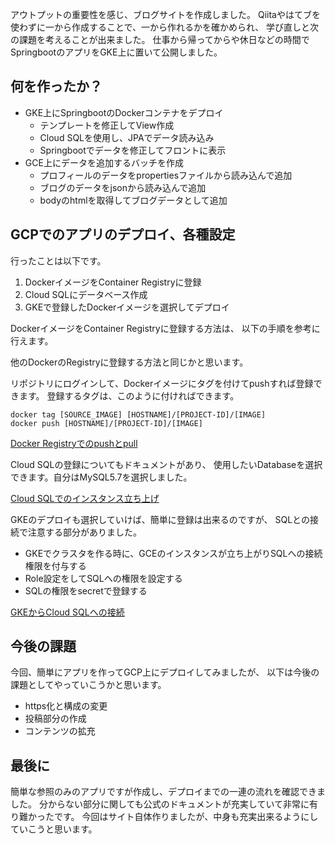 アウトプットの重要性を感じ、ブログサイトを作成しました。
Qiitaやはてブを使わずに一から作成することで、一から作れるかを確かめられ、
学び直しと次の課題を考えることが出来ました。
仕事から帰ってからや休日などの時間でSpringbootのアプリをGKE上に置いて公開しました。

## 何を作ったか？
- GKE上にSpringbootのDockerコンテナをデプロイ
  - テンプレートを修正してView作成
  - Cloud SQLを使用し、JPAでデータ読み込み
  - Springbootでデータを修正してフロントに表示
- GCE上にデータを追加するバッチを作成
  - プロフィールのデータをpropertiesファイルから読み込んで追加
  - ブログのデータをjsonから読み込んで追加
  - bodyのhtmlを取得してブログデータとして追加

## GCPでのアプリのデプロイ、各種設定
行ったことは以下です。

1. DockerイメージをContainer Registryに登録
1. Cloud SQLにデータベース作成
1. GKEで登録したDockerイメージを選択してデプロイ

DockerイメージをContainer Registryに登録する方法は、
以下の手順を参考に行えます。

他のDockerのRegistryに登録する方法と同じかと思います。

リポジトリにログインして、Dockerイメージにタグを付けてpushすれば登録できます。
登録するタグは、このように付ければできます。

    docker tag [SOURCE_IMAGE] [HOSTNAME]/[PROJECT-ID]/[IMAGE]
    docker push [HOSTNAME]/[PROJECT-ID]/[IMAGE]

[Docker Registryでのpushとpull](https://cloud.google.com/container-registry/docs/pushing-and-pulling?hl=ja)


Cloud SQLの登録についてもドキュメントがあり、
使用したいDatabaseを選択できます。自分はMySQL5.7を選択しました。

[Cloud SQLでのインスタンス立ち上げ](https://cloud.google.com/sql/docs/mysql/quickstart?hl=ja)


GKEのデプロイも選択していけば、簡単に登録は出来るのですが、
SQLとの接続で注意する部分がありました。
- GKEでクラスタを作る時に、GCEのインスタンスが立ち上がりSQLへの接続権限を付与する
- Role設定をしてSQLへの権限を設定する
- SQLの権限をsecretで登録する

[GKEからCloud SQLへの接続](https://cloud.google.com/sql/docs/mysql/connect-kubernetes-engine?hl=ja)

## 今後の課題
今回、簡単にアプリを作ってGCP上にデプロイしてみましたが、
以下は今後の課題としてやっていこうかと思います。
- https化と構成の変更
- 投稿部分の作成
- コンテンツの拡充

## 最後に
簡単な参照のみのアプリですが作成し、デプロイまでの一連の流れを確認できました。
分からない部分に関しても公式のドキュメントが充実していて非常に有り難かったです。
今回はサイト自体作りましたが、中身も充実出来るようにしていこうと思います。